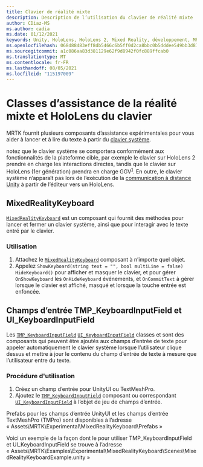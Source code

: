 ```yaml
---
title: Clavier de réalité mixte
description: Description de l’utilisation du clavier de réalité mixte
author: CDiaz-MS
ms.author: cadia
ms.date: 01/12/2021
keywords: Unity, HoloLens, HoloLens 2, Mixed Reality, développement, MRTK
ms.openlocfilehash: 068d88483eff8db5466c6b5ff0d2ca8bbc0b5dddee549bb3d87c82fa740bc8fe
ms.sourcegitcommit: a1c086aa83d381129e62f9d8942f0fc889ffcab0
ms.translationtype: MT
ms.contentlocale: fr-FR
ms.lasthandoff: 08/05/2021
ms.locfileid: "115197009"
---
```

# <a name="mixed-reality-and-hololens-keyboard-helper-classes"></a>Classes d’assistance de la réalité mixte et HoloLens du clavier

MRTK fournit plusieurs composants d’assistance expérimentales pour vous aider à lancer et à lire du texte à partir du [clavier système](../ux-building-blocks/system-keyboard.md).

notez que le clavier système se comportera conformément aux fonctionnalités de la plateforme cible, par exemple le clavier sur HoloLens 2 prendre en charge les interactions directes, tandis que le clavier sur HoloLens (1er génération) prendra en charge GGV<sup>[1](/windows/mixed-reality/gaze)</sup>. En outre, le clavier système n’apparaît pas lors de l’exécution de la [communication à distance Unity](../tools/holographic-remoting.md) à partir de l’éditeur vers un HoloLens.

## <a name="mixedrealitykeyboard"></a>MixedRealityKeyboard

[`MixedRealityKeyboard`](xref:Microsoft.MixedReality.Toolkit.Experimental.UI.MixedRealityKeyboard) est un composant qui fournit des méthodes pour lancer et fermer un clavier système, ainsi que pour interagir avec le texte entré par le clavier.  

### <a name="how-to-use"></a>Utilisation

1. Attachez le [`MixedRealityKeyboard`](xref:Microsoft.MixedReality.Toolkit.Experimental.UI.MixedRealityKeyboard) composant à n’importe quel objet.
2. Appelez `ShowKeyboard(string text = "", bool multiLine = false)` `HideKeyboard()` pour afficher et masquer le clavier, et pour gérer `OnShowKeyboard` les `OnHideKeyboard` événements, et `OnCommitText` à gérer lorsque le clavier est affiché, masqué et lorsque la touche entrée est enfoncée.

## <a name="input-fields-tmp_keyboardinputfield-and-ui_keyboardinputfield"></a>Champs d’entrée TMP_KeyboardInputField et UI_KeyboardInputField

Les [`TMP_KeyboardInputField`](xref:Microsoft.MixedReality.Toolkit.Experimental.UI.TMP_KeyboardInputField) [`UI_KeyboardInputField`](xref:Microsoft.MixedReality.Toolkit.Experimental.UI.UI_KeyboardInputField) classes et sont des composants qui peuvent être ajoutés aux champs d’entrée de texte pour appeler automatiquement le clavier système lorsque l’utilisateur clique dessus et mettre à jour le contenu du champ d’entrée de texte à mesure que l’utilisateur entre du texte.

### <a name="how-to-use"></a>Procédure d'utilisation

1. Créez un champ d’entrée pour UnityUI ou TextMeshPro.
2. Ajoutez le [`TMP_KeyboardInputField`](xref:Microsoft.MixedReality.Toolkit.Experimental.UI.TMP_KeyboardInputField) composant ou correspondant [`UI_KeyboardInputField`](xref:Microsoft.MixedReality.Toolkit.Experimental.UI.UI_KeyboardInputField) à l’objet de jeu de champs d’entrée.

Prefabs pour les champs d’entrée UnityUI et les champs d’entrée TextMeshPro (TMPro) sont disponibles à l’adresse « Assets\MRTK\Experimental\MixedRealityKeyboard\Prefabs »

Voici un exemple de la façon dont le pour utiliser TMP_KeyboardInputField et UI_KeyboardInputField se trouve à l’adresse « Assets\MRTK\Examples\Experimental\MixedRealityKeyboard\Scenes\MixedRealityKeyboardExample.unity »